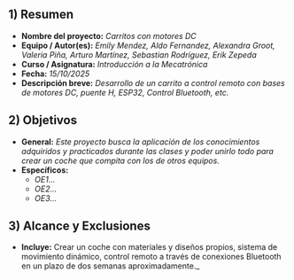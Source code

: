 ## 1) Resumen

- **Nombre del proyecto:** _Carritos con motores DC_  
- **Equipo / Autor(es):** _Emily Mendez, Aldo Fernandez, Alexandra Groot, Valeria Piña, Arturo Martínez, Sebastian Rodríguez, Erik Zepeda_  
- **Curso / Asignatura:** _Introducción a la Mecatrónica_  
- **Fecha:** _15/10/2025_  
- **Descripción breve:** _Desarrollo de un carrito a control remoto con bases de motores DC, puente H, ESP32, Control Bluetooth, etc._
  

## 2) Objetivos

- **General:** _Este proyecto busca la aplicación de los conocimientos adquiridos y practicados durante las clases y poder unirlo todo para crear un coche que compita con los de otros equipos._
- **Específicos:**
  - _OE1…_
  - _OE2…_
  - _OE3…_


## 3) Alcance y Exclusiones

- **Incluye:** Crear un coche con materiales y diseños propios, sistema de movimiento dinámico, control remoto a través de conexiones Bluetooth en un plazo de dos semanas aproximadamente._

